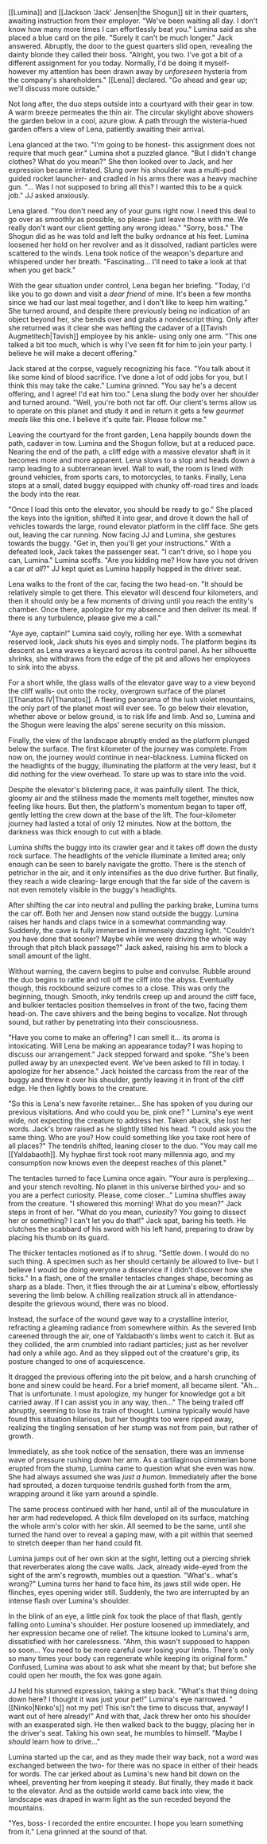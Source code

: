 [[Lumina]] and [[Jackson 'Jack' Jensen|the Shogun]] sit in their quarters, awaiting instruction from their employer. "We've been waiting all day. I don't know how many more times I can effortlessly beat you." Lumina said as she placed a blue card on the pile. "Surely it can't be much longer." Jack answered. Abruptly, the door to the guest quarters slid open, revealing the dainty blonde they called their boss. "Alright, you two. I've got a bit of a different assignment for you today. Normally, I'd be doing it myself- however my attention has been drawn away by *unforeseen* hysteria from the company's shareholders." [[Lena]] declared. "Go ahead and gear up; we'll discuss more outside."

Not long after, the duo steps outside into a courtyard with their gear in tow. A warm breeze permeates the thin air. The circular skylight above showers the garden below in a cool, azure glow. A path through the wisteria-hued garden offers a view of Lena, patiently awaiting their arrival.   

Lena glanced at the two. "I'm going to be honest- this assignment does not require that much gear." Lumina shot a puzzled glance. "But I didn't change clothes? What do you mean?" She then looked over to Jack, and her expression became irritated. Slung over his shoulder was a multi-pod guided rocket launcher- and cradled in his arms there was a heavy machine gun. "... Was I not supposed to bring all this? I wanted this to be a quick job." JJ asked anxiously.  
  
Lena glared. "You don't need any of your guns right now. I need this deal to go over as smoothly as possible, so please- just leave those with me. We really don't want our client getting any wrong ideas." "Sorry, boss." The Shogun did as he was told and left the bulky ordnance at his feet. Lumina loosened her hold on her revolver and as it dissolved, radiant particles were scattered to the winds. Lena took notice of the weapon's departure and whispered under her breath. "Fascinating… I'll need to take a look at that when you get back."

With the gear situation under control, Lena began her briefing. "Today, I'd like you to go down and visit a *dear friend* of mine. It's been a few months since we had our last meal together, and I don't like to keep him waiting." She turned around, and despite there previously being no indication of an object beyond her, she bends over and grabs a nondescript thing. Only after she returned was it clear she was hefting the cadaver of a [[Tavish Augmetitech|Tavish]] employee by his ankle- using only one arm. "This one talked a bit too much, which is why I've seen fit for him to join your party. I believe he will make a decent offering."

Jack stared at the corpse, vaguely recognizing his face. "You talk about it like some kind of blood sacrifice. I've done a lot of odd jobs for you, but I think this may take the cake." Lumina grinned. "You say he's a decent offering, and I agree! I'd eat him too." Lena slung the body over her shoulder and turned around. "Well, you're both not far off. Our client's terms allow us to operate on this planet and study it and in return it gets a few *gourmet meals* like this one. I believe it's quite fair. Please follow me."

Leaving the courtyard for the front garden, Lena happily bounds down the path, cadaver in tow. Lumina and the Shogun follow, but at a reduced pace. Nearing the end of the path, a cliff edge with a massive elevator shaft in it becomes more and more apparent. Lena slows to a stop and heads down a ramp leading to a subterranean level. Wall to wall, the room is lined with ground vehicles, from sports cars, to motorcycles, to tanks. Finally, Lena stops at a small, dated buggy equipped with chunky off-road tires and loads the body into the rear.

"Once I load this onto the elevator, you should be ready to go." She placed the keys into the ignition, shifted it into gear, and drove it down the hall of vehicles towards the large, round elevator platform in the cliff face. She gets out, leaving the car running. Now facing JJ and Lumina, she gestures towards the buggy. "Get in, then you'll get your instructions." With a defeated look, Jack takes the passenger seat. "I can't drive, so I hope you can, Lumina." Lumina scoffs. "Are you kidding me? How have you not driven a car *at all*?" JJ kept quiet as Lumina happily hopped in the driver seat.  

Lena walks to the front of the car, facing the two head-on. "It should be relatively simple to get there. This elevator will descend four kilometers, and then it should only be a few moments of driving until you reach the entity's chamber. Once there, apologize for my absence and then deliver its meal. If there is any turbulence, please give me a call."

"Aye aye, captain!" Lumina said coyly, rolling her eye. With a somewhat reserved look, Jack shuts his eyes and simply nods. The platform begins its descent as Lena waves a keycard across its control panel. As her silhouette shrinks, she withdraws from the edge of the pit and allows her employees to sink into the abyss. 

For a short while, the glass walls of the elevator gave way to a view beyond the cliff walls- out onto the rocky, overgrown surface of the planet [[Thanatos IV|Thanatos]]. A fleeting panorama of the lush violet mountains, the only part of the planet most will ever see. To go below their elevation, whether above or below ground, is to risk life and limb. And so, Lumina and the Shogun were leaving the alps' serene security on this mission.

Finally, the view of the landscape abruptly ended as the platform plunged below the surface. The first kilometer of the journey was complete. From now on, the journey would continue in near-blackness. Lumina flicked on the headlights of the buggy, illuminating the platform at the very least, but it did nothing for the view overhead. To stare up was to stare into the void.

Despite the elevator's blistering pace, it was painfully silent. The thick, gloomy air and the stillness made the moments melt together, minutes now feeling like hours. But then, the platform's momentum began to taper off, gently letting the crew down at the base of the lift. The four-kilometer journey had lasted a total of only 12 minutes. Now at the bottom, the darkness was thick enough to cut with a blade.

Lumina shifts the buggy into its crawler gear and it takes off down the dusty rock surface. The headlights of the vehicle illuminate a limited area; only enough can be seen to barely navigate the grotto. There is the stench of petrichor in the air, and it only intensifies as the duo drive further. But finally, they reach a wide clearing- large enough that the far side of the cavern is not even remotely visible in the buggy's headlights. 

After shifting the car into neutral and pulling the parking brake, Lumina turns the car off. Both her and Jensen now stand outside the buggy. Lumina raises her hands and claps twice in a somewhat commanding way. Suddenly, the cave is fully immersed in immensely dazzling light. "Couldn't you have done that sooner? Maybe while we were driving the whole way through that pitch black passage?" Jack asked, raising his arm to block a small amount of the light.  
  
Without warning, the cavern begins to pulse and convulse. Rubble around the duo begins to rattle and roll off the cliff into the abyss. Eventually though, this rockbound seizure comes to a close. This was only the beginning, though. Smooth, inky tendrils creep up and around the cliff face, and bulkier tentacles position themselves in front of the two, facing them head-on. The cave shivers and the being begins to vocalize. Not through sound, but rather by penetrating into their consciousness.  

"Have you come to make an offering? I can smell it… its aroma is intoxicating. Will Lena be making an appearance today? I was hoping to discuss our arrangement." Jack stepped forward and spoke. "She's been pulled away by an unexpected event. We've been asked to fill in today. I apologize for her absence." Jack hoisted the carcass from the rear of the buggy and threw it over his shoulder, gently leaving it in front of the cliff edge. He then lightly bows to the creature.  

"So this is Lena's new favorite retainer… She has spoken of you during our previous visitations. And who could you be, pink one? " Lumina's eye went wide, not expecting the creature to address her. Taken aback, she lost her words. Jack's brow raised as he slightly tilted his head. "I could ask you the same thing. Who are you? How could something like you take root here of all places?" The tendrils shifted, leaning closer to the duo. "You may call me [[Yaldabaoth]]. My hyphae first took root many millennia ago, and my consumption now knows even the deepest reaches of this planet."

The tentacles turned to face Lumina once again. "Your aura is perplexing… and your stench revolting. No planet in this universe birthed you- and so you are a perfect curiosity. Please, come closer…" Lumina shuffles away from the creature. "I showered this morning! What do you mean?" Jack steps in front of her. "What do you mean, *curiosity*? You going to dissect her or something? I can't let you do that!" Jack spat, baring his teeth. He clutches the scabbard of his sword with his left hand, preparing to draw by placing his thumb on its guard.

The thicker tentacles motioned as if to shrug. "Settle down. I would do no such thing. A specimen such as her should certainly be allowed to live- but I believe I would be doing everyone a disservice if I didn't discover how she ticks." In a flash, one of the smaller tentacles changes shape, becoming as sharp as a blade. Then, it flies through the air at Lumina's elbow, effortlessly severing the limb below. A chilling realization struck all in attendance- despite the grievous wound, there was no blood.

Instead, the surface of the wound gave way to a crystalline interior, refracting a gleaming radiance from somewhere within. As the severed limb careened through the air, one of Yaldabaoth's limbs went to catch it. But as they collided, the arm crumbled into radiant particles; just as her revolver had only a while ago. And as they slipped out of the creature's grip, its posture changed to one of acquiescence.  

It dragged the previous offering into the pit below, and a harsh crunching of bone and sinew could be heard. For a brief moment, all became silent. "Ah… That is unfortunate. I must apologize, my hunger for knowledge got a bit carried away. If I can assist you in any way, then…" The being trailed off abruptly, seeming to lose its train of thought. Lumina typically would have found this situation hilarious, but her thoughts too were ripped away, realizing the tingling sensation of her stump was not from pain, but rather of growth.  

Immediately, as she took notice of the sensation, there was an immense wave of pressure rushing down her arm. As a cartilaginous cimmerian bone erupted from the stump, Lumina came to question what she even was now. She had always assumed she was *just a human*. Immediately after the bone had sprouted, a dozen turquoise tendrils gushed forth from the arm, wrapping around it like yarn around a spindle.

The same process continued with her hand, until all of the musculature in her arm had redeveloped. A thick film developed on its surface, matching the whole arm's color with her skin. All seemed to be the same, until she turned the hand over to reveal a gaping maw, with a pit within that seemed to stretch deeper than her hand could fit.

Lumina jumps out of her own skin at the sight, letting out a piercing shriek that reverberates along the cave walls. Jack, already wide-eyed from the sight of the arm's regrowth, mumbles out a question. "What's.. what's wrong?" Lumina turns her hand to face him, its jaws still wide open. He flinches, eyes opening wider still. Suddenly, the two are interrupted by an intense flash over Lumina's shoulder.

In the blink of an eye, a little pink fox took the place of that flash, gently falling onto Lumina's shoulder. Her posture loosened up immediately, and her expression became one of relief. The kitsune looked to Lumina's arm, dissatisfied with her carelessness. "Ahm, this wasn't supposed to happen so soon… You need to be more careful over losing your limbs. There's only so many times your body can regenerate while keeping its original form." Confused, Lumina was about to ask what she meant by that; but before she could open her mouth, the fox was gone again.

JJ held his stunned expression, taking a step back. "What's that thing doing down here? I thought it was just your pet!" Lumina's eye narrowed. "[[Ninko|Ninko's]] not my pet! This isn't the time to discuss that, anyway! I want out of here already!" And with that, Jack threw her onto his shoulder with an exasperated sigh. He then walked back to the buggy, placing her in the driver's seat. Taking his own seat, he mumbles to himself. "Maybe I *should* learn how to drive…"

Lumina started up the car, and as they made their way back, not a word was exchanged between the two- for there was no space in either of their heads for words. The car jerked about as Lumina's new hand bit down on the wheel, preventing her from keeping it steady. But finally, they made it back to the elevator. And as the outside world came back into view, the landscape was draped in warm light as the sun receded beyond the mountains.

"Yes, boss- I recorded the entire encounter. I hope you learn something from it." Lena grinned at the sound of that.